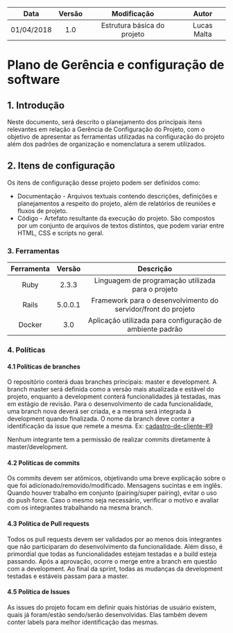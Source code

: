 |    Data    | Versão |                                         Modificação                                        |                Autor                |
|:----------:|:------:|:----------------------------------------------------------------------------------------:|:-----------------------------------:|
| 01/04/2018 | 1.0 | Estrutura básica do projeto | Lucas Malta |

# Plano de Gerência e configuração de software

## 1. Introdução
Neste documento, será descrito o planejamento dos principais itens relevantes em relação a Gerência de Configuração do Projeto, com o objetivo de apresentar as ferramentas utilizadas na configuração do projeto além dos padrões de organização e nomenclatura a serem utilizados.

## 2. Itens de configuração
Os itens de configuração desse projeto podem ser definidos como:
- Documentação - Arquivos textuais contendo descrições, definições e planejamentos a respeito do projeto, além de relatórios de reuniões e fluxos de projeto.
- Código - Artefato resultante da execução do projeto. São compostos por um conjunto de arquivos de textos distintos, que podem variar entre HTML, CSS e scripts no geral.

### 3. Ferramentas

| Ferramenta | Versão | Descrição |
|:----------:|:------:|:---------:|
| Ruby | 2.3.3 | Linguagem de programação utilizada para o projeto |
| Rails | 5.0.0.1 | Framework para o desenvolvimento do servidor/front do projeto|
| Docker | 3.0 | Aplicação utilizada para configuração de ambiente padrão|

### 4. Políticas

#### 4.1 Políticas de branches
O repositório conterá duas branches principais: master e development. A branch master será definida como a versão mais atualizada e estável do projeto, enquanto a development conterá funcionalidades já testadas, mas em estágio de revisão. Para o desenvolvimento de cada funcionalidade, uma branch nova deverá ser criada, e a mesma será integrada à development quando finalizada. O nome da branch deve conter a identificação da issue que remete a mesma. Ex: [cadastro-de-cliente-#9]()

 Nenhum integrante tem a permissão de realizar commits diretamente à master/development.

#### 4.2 Políticas de commits
Os commits devem ser atômicos, objetivando uma breve explicação sobre o que foi adicionado/removido/modificado. Mensagens sucintas e em inglês. Quando houver trabalho em conjunto (pairing/super pairing), evitar o uso do push force. Caso o mesmo seja necessário, verificar o motivo e avaliar com os integrantes trabalhando na mesma branch.

#### 4.3 Política de Pull requests
Todos os pull requests devem ser validados por ao menos dois integrantes que não participaram do desenvolvimento da funcionalidade. Além disso, é primordial que todas as funcionalidades estejam testadas e a build esteja passando. Após a aprovação, ocorre o merge entre a branch em questão com a development. Ao final da sprint, todas as mudanças da development testadas e estáveis passam para a master.

#### 4.5 Política de Issues
As issues do projeto focam em definir quais histórias de usuário existem, quais já foram/estão sendo/serão desenvolvidas. Elas também devem conter labels para melhor identificação das mesmas.
